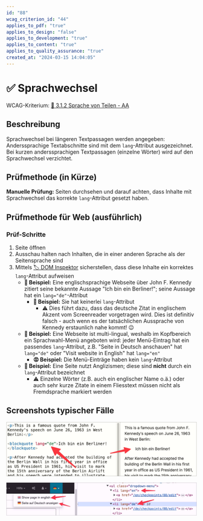 ```yaml
---
id: "88"
wcag_criterion_id: "44"
applies_to_pdf: "true"
applies_to_design: "false"
applies_to_development: "true"
applies_to_content: "true"
applies_to_quality_assurance: "true"
created_at: "2024-03-15 14:04:05"
---
```


# ✅ Sprachwechsel

WCAG-Kriterium: [📜 3.1.2 Sprache von Teilen - AA](..)

## Beschreibung

Sprachwechsel bei längeren Textpassagen werden angegeben: Anderssprachige Textabschnitte sind mit dem `lang`-Attribut ausgezeichnet. Bei kurzen anderssprachigen Textpassagen (einzelne Wörter) wird auf den Sprachwechsel verzichtet.

## Prüfmethode (in Kürze)

**Manuelle Prüfung:** Seiten durchsehen und darauf achten, dass Inhalte mit Sprachwechsel das korrekte `lang`-Attribut gesetzt haben.

## Prüfmethode für Web (ausführlich)

### Prüf-Schritte

1. Seite öffnen
1. Ausschau halten nach Inhalten, die in einer anderen Sprache als der Seitensprache sind
1. Mittels [🏷️ DOM Inspektor](/de/tags/werkzeuge/dom-inspektor) sicherstellen, dass diese Inhalte ein korrektes `lang`-Attribut aufweisen
    - **🙂 Beispiel:** Eine englischsprachige Webseite über John F. Kennedy zitiert seine bekannte Aussage "Ich bin ein Berliner!"; seine Aussage hat ein `lang="de"`-Attribut
        - **🙂 Beispiel:** Sie hat keinerlei `lang`-Attribut
            - ⚠️ Dies führt dazu, dass das deutsche Zitat in englischem Akzent vom Screenreader vorgetragen wird. Dies ist definitiv falsch - auch wenn es der tatsächlichen Aussprache von Kennedy erstaunlich nahe kommt! 😉
    - **🙂 Beispiel:** Eine Webseite ist multi-lingual, weshalb im Kopfbereich ein Sprachwahl-Menü angeboten wird: jeder Menü-Eintrag hat ein passendes `lang`-Attribut, z.B. "Seite in Deutsch anschauen" hat `lang="de"` oder "Visit website in English" hat `lang="en"`
        - **😡 Beispiel:** Die Menü-Einträge haben kein `lang`-Attribut
    - **🙂 Beispiel:** Eine Seite nutzt Anglizismen; diese sind **nicht** durch ein `lang`-Attribut bezeichnet
        - ⚠️ Einzelne Wörter (z.B. auch ein englischer Name o.ä.) oder auch sehr kurze Zitate in einem Fliesstext müssen nicht als Fremdsprache markiert werden

## Screenshots typischer Fälle

![Ein BLOCKQUOTE-Zitat in einer anderen Sprache](images/ein-blockquote-zitat-in-einer-anderen-sprache.png)

![Ein Sprachwechsler in verschiedenen Sprachen](images/ein-sprachwechsler-in-verschiedenen-sprachen.png)